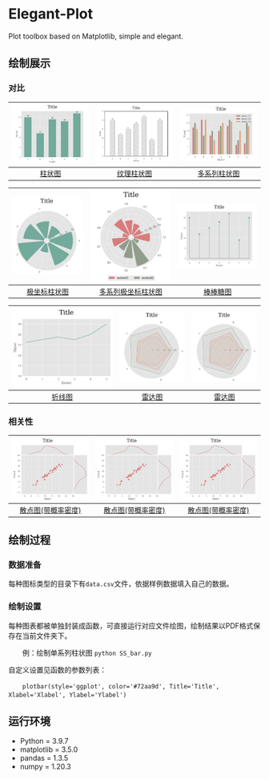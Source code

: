 # Elegant-Plot
Plot toolbox based on Matplotlib, simple and elegant.

## 绘制展示
### 对比
![](./图片/bar.png) | ![](./图片/texture_bar.png) | ![](./图片/MS_bar.png)
:---:|:---:|:---:
[柱状图](./对比/柱状图/SS_Bar.py)| [纹理柱状图](./对比/柱状图/SS_Bar.py) | [多系列柱状图](./对比/多系列柱状图/MS_Bar.py)

![](./图片/cicle_bar.png) | ![](./图片/Ms_circle_bar.png) | ![](./图片/stem.png)
:---:|:---:|:---:
[极坐标柱状图](./对比/极坐标柱状图/circle_Bar.py)| [多系列极坐标柱状图](./对比/多系列极坐标柱状图/MS_circle_Bar.py) | [棒棒糖图](./对比/棒棒糖图/Stem.py)

![](./图片/line.png) | ![](./图片/spyder.png) | ![](./图片/spyder.png)
:---:|:---:|:---:
[折线图](./对比/雷达图/spider.py)| [雷达图](./对比/雷达图/spider.py) | [雷达图](./对比/雷达图/spider.py)

### 相关性
![](./图片/scatter_kde.png) | ![](./图片/scatter_kde.png) | ![](./图片/scatter_kde.png)
:---:|:---:|:---:
[散点图(带概率密度)](./相关性/散点图(带概率密度)/scatter.py)| [散点图(带概率密度)](./相关性/散点图(带概率密度)/scatter.py) | [散点图(带概率密度)](./相关性/散点图(带概率密度)/scatter.py)

## 绘制过程
### 数据准备
每种图标类型的目录下有`data.csv`文件，依据样例数据填入自己的数据。
### 绘制设置
每种图表都被单独封装成函数，可直接运行对应文件绘图，绘制结果以PDF格式保存在当前文件夹下。

&emsp;&emsp;例：绘制单系列柱状图 `python SS_bar.py`

自定义设置见函数的参数列表：

&emsp;&emsp;`plotbar(style='ggplot', color='#72aa9d', Title='Title', Xlabel='Xlabel', Ylabel='Ylabel')`

## 运行环境
- Python = 3.9.7
- matplotlib = 3.5.0
- pandas = 1.3.5
- numpy = 1.20.3
